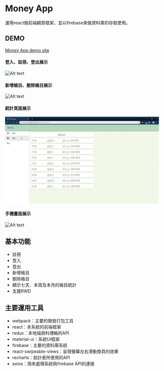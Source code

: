 # Money App
運用react做前端網頁框架，並以firebase來做資料庫的存取使用。

## DEMO

[Money App demo site](https://valuejoe.github.io/moneyApp/)

#### 登入、註冊、登出展示
 ![Alt text](./img/login&signUp&logout.gif)

#### 新增帳目、刪除帳目展示
 ![Alt text](./img/addCost&DeleteCost.gif)

 #### 統計頁面展示
 ![Alt text](./img/statistics.gif)

 #### 手機畫面展示
 ![Alt text](./img/mobileDemo.gif)

## 基本功能
- 註冊
- 登入
- 登出
- 新增帳目
- 刪除帳目
- 顯示七天、本周及本月的帳目統計
- 支援RWD

## 主要運用工具
- webpack：主要的開發打包工具
- react：本系統的前端框架
- redux：本地端資料傳輸的API
- material-ui：系統UI框架
- firebase：主要的資料庫系統
- react-swipeable-views：呈現螢幕左右滑動換頁的效果
- recharts：統計表所使用的API
- axios：用來處理系統與firebase API的連接